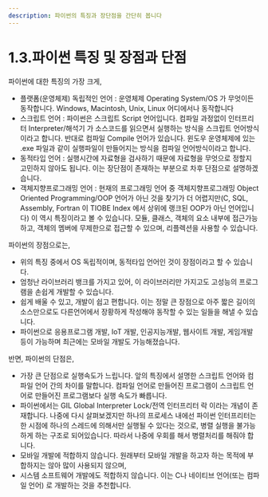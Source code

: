```yaml
---
description: 파이썬의 특징과 장단점을 간단히 봅니다
---
```


# 1.3.파이썬 특징 및 장점과 단점

파이썬에 대한 특징의 가장 크게,

* 플랫폼(운영체제) 독립적인 언어 : 운영체제 Operating System/OS 가 무엇이든 동작합니다. Windows, Macintosh, Unix, Linux 어디에서나 동작합니다
* 스크립트 언어 : 파이썬은 스크립트 Script 언어입니다. 컴파일 과정없이 인터프리터 Interpreter/해석기 가 소스코드를 읽으면서 실행하는 방식을 스크립트 언어방식이라고 합니다. 반대로 컴파일 Compile 언어가 있습니다. 윈도우 운영체제에 있는 .exe 파일과 같이 실행파일이 만들어지는 방식을 컴파일 언어방식이라고 합니다.
* 동적타입 언어 : 실행시간에 자료형을 검사하기 때문에 자료형을 무엇으로 정할지 고민하지 않아도 됩니다. 이는 장단점이 존재하는 부분으로 차후 단점으로 설명하겠습니다.&#x20;
* 객체지향프로그래밍 언어 : 현재의 프로그래밍 언어 중 객체지향프로그래밍  Object Oriented Programming/OOP 언어가 아닌 것을 찾기가 더 어렵지만(C, SQL, Assembly, Fortran 이 TIOBE Index 에서 상위에 랭크된 OOP가 아닌 언어입니다) 이 역시 특징이라고 볼 수 있습니다. 모듈, 클래스, 객체의 요소 내부에 접근가능하고, 객체의 멤버에 무제한으로 접근할 수 있으며, 리플렉션을 사용할 수 있습니다.



파이썬의 장점으로는,

* 위의 특징 중에서 OS 독립적이며, 동적타입 언어인 것이 장점이라고 할 수 있습니다.
* 엄청난 라이브러리 뱅크를 가지고 있어, 이 라이브러리만 가지고도 고성능의 프로그램을 손쉽게 개발할 수 있습니다.
* 쉽게 배울 수 있고, 개발이 쉽고 편합니다. 이는 정말 큰 장점으로 아주 짧은 길이의 소스만으로도 다른언어에서 장황하게 작성해야 동작할 수 있는 일들을 해낼 수 있습니다.&#x20;
* 파이썬으로 응용프로그램 개발, IoT 개발, 인공지능개발, 웹사이트 개발, 게임개발 등이 가능하며 최근에는 모바일 개발도 가능해졌습니다.

반면, 파이썬의 단점은,

* 가장 큰 단점으로 실행속도가 느립니다. 앞의 특징에서 설명한 스크립트 언어와 컴파일 언어 간의 차이를 말합니다. 컴파일 언어로 만들어진 프로그램이 스크립트 언어로 만들어진 프로그램보다 실행 속도가 빠릅니다.
* 파이썬에서는 GIL Global Interpreter Lock/전역 인터프리터 락 이라는 개념이 존재합니다. 나중에 다시 살펴보겠지만 하나의 프로세스 내에선 파이썬 인터프리터는 한 시점에 하나의 스레드에 의해서만 실행될 수 있다는 것으로, 병렬 실행을 불가능하게 하는 구조로 되어있습니다. 따라서 나중에 우회를 해서 병렬처리를 해줘야 합니다.
* 모바일 개발에 적합하지 않습니다. 원래부터 모바일 개발을 하고자 하는 목적에 부합하지는 않아 많이 사용되지 않으며,
* 시스템 소프트웨어 개발에도 적합하지 않습니다. 이는 C나 네이티브 언어(또는 컴파일 언어) 로 개발하는 것을 추천합니다.
